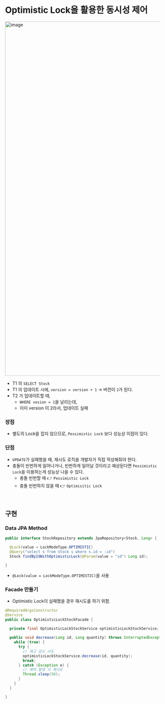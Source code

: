 # Optimistic Lock을 활용한 동시성 제어

<img width="1149" alt="image" src="https://github.com/haero77/Today-I-Learned/assets/65555299/7f745348-50c2-45f2-930c-4edd22b4f39c">

- T1 의 `SELECT Stock`
- T1 의 업데이트 시에, `version = version + 1` -> 버전이 `2`가 된다.
- T2 가 업데이트할 때, 
  - `WHERE vesion = 1`을 날리는데,
  - 이미 version 이 2라서, 업데이트 실패

### 장점

- 별도의 Lock을 잡지 않으므로, `Pessimistic Lock` 보다 성능상 이점이 있다.

### 단점 

- `UPDATE`가 실패했을 때, 재시도 로직을 개발자가 직접 작성해줘야 한다.
- 충돌이 빈번하게 일어나거나, 빈번하게 일어날 것이라고 예상된다면 `Pessimistic Lock`을 이용하는게 성능상 나을 수 있다.
  - 충돌 빈번할 때 👉 `Pessimistic Lock`
  - 충돌 빈번하지 않을 때 👉 `Optimisitic Lock`

<br>

## 구현
 
### Data JPA Method

```java
public interface StockRepository extends JpaRepository<Stock, Long> {

  @Lock(value = LockModeType.OPTIMISTIC)
  @Query("select s from Stock s where s.id = :id")
  Stock findByIdWithOptimisticLock(@Param(value = "id") Long id);

}
```

- `@Lock(value = LockModeType.OPTIMISTIC)`을 사용

### Facade 만들기 

- Optimistic Lock이 실패했을 경우 재시도를 하기 위함.

```java
@RequiredArgsConstructor
@Service
public class OptimisticLockStockFacade {

  private final OptimisticLockStockService optimisticLockStockService;
  
  public void decrease(Long id, Long quantity) throws InterruptedException {
    while (true) {
      try {
        // 재고 감소 시도 
        optimisticLockStockService.decrease(id, quantity);
        break;
      } catch (Exception e) {
        // 예외 발생 시 재시도    
        Thread.sleep(50);
      }
    }
  }

}
```